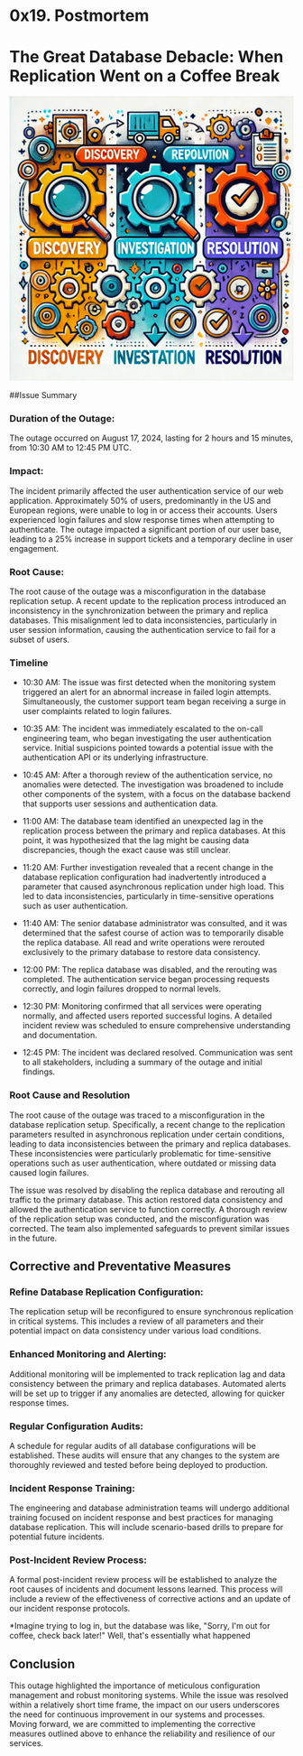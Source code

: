 # 0x19. Postmortem

# The Great Database Debacle: When Replication Went on a Coffee Break

![Technical Diagram](./postmorterm_technical.webp)

##Issue Summary
### Duration of the Outage:
The outage occurred on August 17, 2024, lasting for 2 hours and 15 minutes, from 10:30 AM to 12:45 PM UTC.

### Impact:
The incident primarily affected the user authentication service of our web application. Approximately 50% of users, predominantly in the US and European regions, were unable to log in or access their accounts. Users experienced login failures and slow response times when attempting to authenticate. The outage impacted a significant portion of our user base, leading to a 25% increase in support tickets and a temporary decline in user engagement.

### Root Cause:
The root cause of the outage was a misconfiguration in the database replication setup. A recent update to the replication process introduced an inconsistency in the synchronization between the primary and replica databases. This misalignment led to data inconsistencies, particularly in user session information, causing the authentication service to fail for a subset of users.

### Timeline
- 10:30 AM:
The issue was first detected when the monitoring system triggered an alert for an abnormal increase in failed login attempts. Simultaneously, the customer support team began receiving a surge in user complaints related to login failures.

- 10:35 AM:
The incident was immediately escalated to the on-call engineering team, who began investigating the user authentication service. Initial suspicions pointed towards a potential issue with the authentication API or its underlying infrastructure.

- 10:45 AM:
After a thorough review of the authentication service, no anomalies were detected. The investigation was broadened to include other components of the system, with a focus on the database backend that supports user sessions and authentication data.

- 11:00 AM:
The database team identified an unexpected lag in the replication process between the primary and replica databases. At this point, it was hypothesized that the lag might be causing data discrepancies, though the exact cause was still unclear.

- 11:20 AM:
Further investigation revealed that a recent change in the database replication configuration had inadvertently introduced a parameter that caused asynchronous replication under high load. This led to data inconsistencies, particularly in time-sensitive operations such as user authentication.

- 11:40 AM:
The senior database administrator was consulted, and it was determined that the safest course of action was to temporarily disable the replica database. All read and write operations were rerouted exclusively to the primary database to restore data consistency.

- 12:00 PM:
The replica database was disabled, and the rerouting was completed. The authentication service began processing requests correctly, and login failures dropped to normal levels.

- 12:30 PM:
Monitoring confirmed that all services were operating normally, and affected users reported successful logins. A detailed incident review was scheduled to ensure comprehensive understanding and documentation.

- 12:45 PM:
The incident was declared resolved. Communication was sent to all stakeholders, including a summary of the outage and initial findings.

### Root Cause and Resolution
The root cause of the outage was traced to a misconfiguration in the database replication setup. Specifically, a recent change to the replication parameters resulted in asynchronous replication under certain conditions, leading to data inconsistencies between the primary and replica databases. These inconsistencies were particularly problematic for time-sensitive operations such as user authentication, where outdated or missing data caused login failures.

The issue was resolved by disabling the replica database and rerouting all traffic to the primary database. This action restored data consistency and allowed the authentication service to function correctly. A thorough review of the replication setup was conducted, and the misconfiguration was corrected. The team also implemented safeguards to prevent similar issues in the future.

## Corrective and Preventative Measures
### Refine Database Replication Configuration:
The replication setup will be reconfigured to ensure synchronous replication in critical systems. This includes a review of all parameters and their potential impact on data consistency under various load conditions.

### Enhanced Monitoring and Alerting:
Additional monitoring will be implemented to track replication lag and data consistency between the primary and replica databases. Automated alerts will be set up to trigger if any anomalies are detected, allowing for quicker response times.

### Regular Configuration Audits:
A schedule for regular audits of all database configurations will be established. These audits will ensure that any changes to the system are thoroughly reviewed and tested before being deployed to production.

### Incident Response Training:
The engineering and database administration teams will undergo additional training focused on incident response and best practices for managing database replication. This will include scenario-based drills to prepare for potential future incidents.

### Post-Incident Review Process:
A formal post-incident review process will be established to analyze the root causes of incidents and document lessons learned. This process will include a review of the effectiveness of corrective actions and an update of our incident response protocols.

*Imagine trying to log in, but the database was like, "Sorry, I'm out for coffee, check back later!" Well, that's essentially what happened

## Conclusion
This outage highlighted the importance of meticulous configuration management and robust monitoring systems. While the issue was resolved within a relatively short time frame, the impact on our users underscores the need for continuous improvement in our systems and processes. Moving forward, we are committed to implementing the corrective measures outlined above to enhance the reliability and resilience of our services.


